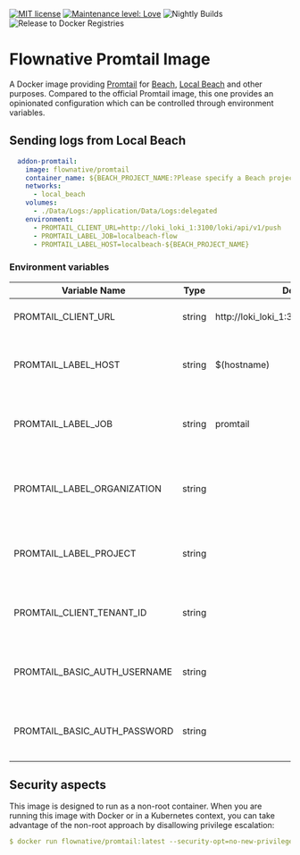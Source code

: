 [![MIT license](http://img.shields.io/badge/license-MIT-brightgreen.svg)](http://opensource.org/licenses/MIT)
[![Maintenance level: Love](https://img.shields.io/badge/maintenance-%E2%99%A1%E2%99%A1%E2%99%A1-ff69b4.svg)](https://www.flownative.com/en/products/open-source.html)
![Nightly Builds](https://github.com/flownative/docker-promtail/workflows/Nightly%20Builds/badge.svg)
![Release to Docker Registries](https://github.com/flownative/docker-promtail/workflows/Release%20to%20Docker%20Registries/badge.svg)

# Flownative Promtail Image

A Docker image providing [Promtail](https://grafana.com/docs/loki/latest/clients/promtail/) for [Beach](https://www.flownative.com/beach),
[Local Beach](https://www.flownative.com/localbeach) and other purposes. Compared to the
official Promtail image, this one provides an opinionated configuration which can be
controlled through environment variables.

## Sending logs from Local Beach

```yaml
  addon-promtail:
    image: flownative/promtail
    container_name: ${BEACH_PROJECT_NAME:?Please specify a Beach project name as BEACH_PROJECT_NAME}_addon-promtail
    networks:
      - local_beach
    volumes:
      - ./Data/Logs:/application/Data/Logs:delegated
    environment:
      - PROMTAIL_CLIENT_URL=http://loki_loki_1:3100/loki/api/v1/push
      - PROMTAIL_LABEL_JOB=localbeach-flow
      - PROMTAIL_LABEL_HOST=localbeach-${BEACH_PROJECT_NAME}
```

### Environment variables

| Variable Name                | Type   | Default                                  | Description                                                         |
| ---------------------------- | ------ | ---------------------------------------- | ------------------------------------------------------------------- |
| PROMTAIL_CLIENT_URL          | string | http://loki_loki_1:3100/loki/api/v1/push | URL pointing to the Loki push endpoint                              |
| PROMTAIL_LABEL_HOST          | string | $(hostname)                              | Value of the label "host" which is added to all log entries         |
| PROMTAIL_LABEL_JOB           | string | promtail                                 | Value of the label "job" which is added to all log entries          |
| PROMTAIL_LABEL_ORGANIZATION  | string |                                          | Value of the label "organization" which is added to all log entries |
| PROMTAIL_LABEL_PROJECT       | string |                                          | Value of the label "project" which is added to all log entries      |
| PROMTAIL_CLIENT_TENANT_ID    | string |                                          | An optional tenant id to sent as the `X-Scope-OrgID`-header         |
| PROMTAIL_BASIC_AUTH_USERNAME | string |                                          | Username to use for basic auth, if required by Loki                 |
| PROMTAIL_BASIC_AUTH_PASSWORD | string |                                          | Password to use for basic auth, if required by Loki                 |

## Security aspects

This image is designed to run as a non-root container. When you are running
this image with Docker or in a Kubernetes context, you can take advantage
of the non-root approach by disallowing privilege escalation:

```yaml
$ docker run flownative/promtail:latest --security-opt=no-new-privileges
```

